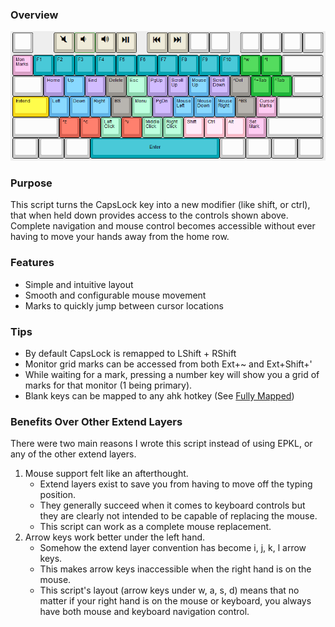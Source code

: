 ### Overview
![Layer Image](https://github.com/henrystern/extend_layer/blob/main/defaults.png?raw=true)
### Purpose
This script turns the CapsLock key into a new modifier (like shift, or ctrl), that when held down provides access to the controls shown above.
Complete navigation and mouse control becomes accessible without ever having to move your hands away from the home row. 

### Features
  * Simple and intuitive layout
  * Smooth and configurable mouse movement
  * Marks to quickly jump between cursor locations

### Tips
* By default CapsLock is remapped to LShift + RShift
* Monitor grid marks can be accessed from both Ext+~ and Ext+Shift+'
* While waiting for a mark, pressing a number key will show you a grid of marks for that monitor (1 being primary).
* Blank keys can be mapped to any ahk hotkey (See [Fully Mapped](https://github.com/henrystern/extend_layer/tree/fully_mapped))

### Benefits Over Other Extend Layers
There were two main reasons I wrote this script instead of using EPKL, or any of the other extend layers.
1. Mouse support felt like an afterthought.
    * Extend layers exist to save you from having to move off the typing position. 
    * They generally succeed when it comes to keyboard controls but they are clearly not intended to be capable of replacing the mouse. 
    * This script can work as a complete mouse replacement.
2. Arrow keys work better under the left hand.
    * Somehow the extend layer convention has become i, j, k, l arrow keys. 
    * This makes arrow keys inaccessible when the right hand is on the mouse. 
    * This script's layout (arrow keys under w, a, s, d) means that no matter if your right hand is on the mouse or keyboard, you always have both mouse and keyboard navigation control.